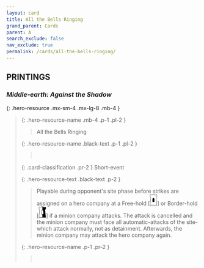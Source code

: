 ```yaml
---
layout: card
title: All the Bells Ringing
grand_parent: Cards
parent: A
search_exclude: false
nav_exclude: true
permalink: /cards/all-the-bells-ringing/
---
```


## PRINTINGS


### _Middle-earth: Against the Shadow_

{: .hero-resource .mx-sm-4 .mx-lg-8 .mb-4 }
> {: .hero-resource-name .mb-4 .p-1 .pl-2 }
> > <div class="card-mp"></div>
> > <div class="card-name">All the Bells Ringing</div>
>
> {: .hero-resource-name .black-text .p-1 .pl-2 }
> > &nbsp;
>
> {: .card-classification .pr-2 }
> Short-event
>
> {: .hero-resource-text .black-text .p-2 }
> > Playable during opponent's site phase before strikes are assigned on a hero company at a Free-hold \[![](/assets/images/free-hold.svg)] or Border-hold \[![](/assets/images/border-hold.svg)] if a minion company attacks. The attack is cancelled and the minion company must face all automatic-attacks of the site-which attack normally, not as detainment. Afterwards, the minion company may attack the hero company again.  
> 
> {: .hero-resource-name .p-1 .pr-2 }
> > <div class="card-shield"></div>
> > <div class="card-corruption">&nbsp;</div>
